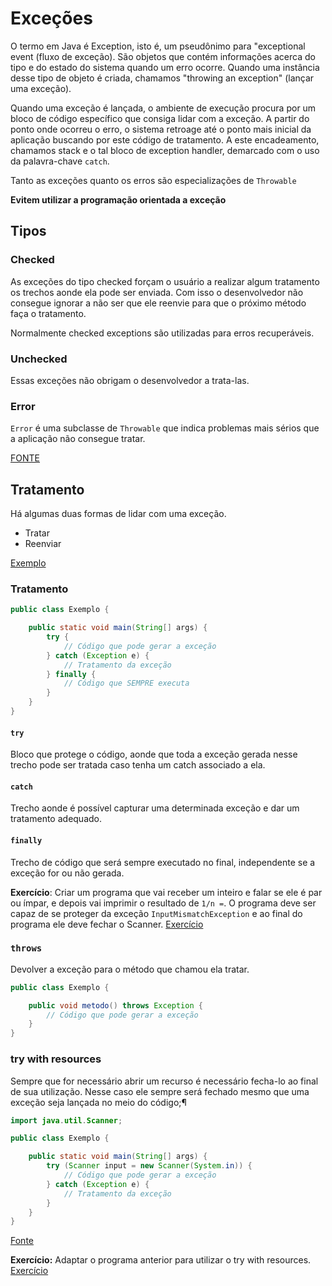 # Exceções

O termo em Java é Exception, isto é, um pseudônimo para "exceptional event (fluxo de exceção). São objetos que contém
informações acerca do tipo e do estado do sistema quando um erro ocorre. Quando uma instância desse tipo de objeto é
criada, chamamos "throwing an exception" (lançar uma exceção).

Quando uma exceção é lançada, o ambiente de execução procura por um bloco de código específico que consiga lidar com a
exceção. A partir do ponto onde ocorreu o erro, o sistema retroage até o ponto mais inicial da aplicação buscando por
este código de tratamento. A este encadeamento, chamamos stack e o tal bloco de exception handler, demarcado com o uso
da palavra-chave `catch`.

Tanto as exceções quanto os erros são especializações de `Throwable`

**Evitem utilizar a programação orientada a exceção**

## Tipos

### Checked

As exceções do tipo checked forçam o usuário a realizar algum tratamento os trechos aonde ela pode ser enviada. Com isso
o desenvolvedor não consegue ignorar a não ser que ele reenvie para que o próximo método faça o tratamento.

Normalmente checked exceptions são utilizadas para erros recuperáveis.

### Unchecked

Essas exceções não obrigam o desenvolvedor a trata-las.

### Error

`Error` é uma subclasse de `Throwable` que indica problemas mais sérios que a aplicação não consegue tratar.

[FONTE](https://docs.oracle.com/javase/7/docs/api/java/lang/Error.html)

## Tratamento

Há algumas duas formas de lidar com uma exceção.

* Tratar
* Reenviar

[Exemplo](/src/br/com/letscode/introducao/base/exceptions/exemplos/ExemploExcecao.java)

### Tratamento

```java
public class Exemplo {

    public static void main(String[] args) {
        try {
            // Código que pode gerar a exceção
        } catch (Exception e) {
            // Tratamento da exceção
        } finally {
            // Código que SEMPRE executa
        }
    }
}
```

#### `try`

Bloco que protege o código, aonde que toda a exceção gerada nesse trecho pode ser tratada caso tenha um catch associado
a ela.

#### `catch`

Trecho aonde é possível capturar uma determinada exceção e dar um tratamento adequado.

#### `finally`

Trecho de código que será sempre executado no final, independente se a exceção for ou não gerada.

**Exercício**: Criar um programa que vai receber um inteiro e falar se ele é par ou ímpar, e depois vai imprimir o
resultado de `1/n =`. O programa deve ser capaz de se proteger da exceção `InputMismatchException` e ao final do
programa ele deve fechar o Scanner.
[Exercício](/src/br/com/letscode/introducao/base/exceptions/exercicios/TryResources.java)

### `throws`

Devolver a exceção para o método que chamou ela tratar.

```java
public class Exemplo {

    public void metodo() throws Exception {
        // Código que pode gerar a exceção
    }
}
```

### try with resources

Sempre que for necessário abrir um recurso é necessário fecha-lo ao final de sua utilização. Nesse caso ele sempre será
fechado mesmo que uma exceção seja lançada no meio do código;¶

```java
import java.util.Scanner;

public class Exemplo {

    public static void main(String[] args) {
        try (Scanner input = new Scanner(System.in)) {
            // Código que pode gerar a exceção
        } catch (Exception e) {
            // Tratamento da exceção
        }
    }
}
```

[Fonte](https://docs.oracle.com/javase/tutorial/essential/exceptions/tryResourceClose.html)

**Exercício:** Adaptar o programa anterior para utilizar o try with resources.
[Exercício](/src/br/com/letscode/introducao/base/exceptions/exercicios/TryResources.java)
